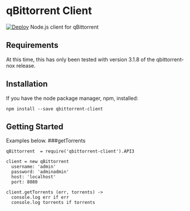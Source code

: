 # qBittorrent Client 
[![Deploy](https://www.herokucdn.com/deploy/button.svg)](https://heroku.com/deploy)
Node.js client for qBittorrent

## Requirements

At this time, this has only been tested with version 3.1.8 of the qbittorrent-nox release. 

## Installation

If you have the node package manager, npm, installed:

```shell
npm install --save qbittorrent-client
```

## Getting Started
Examples below.
###getTorrents
```coffee-script
qBittorrent  = require('qbittorrent-client').API3

client = new qBittorrent
  username: 'admin'
  password: 'adminadmin'
  host: 'localhost'
  port: 8080
    
client.getTorrents (err, torrents) ->
  console.log err if err
  console.log torrents if torrents
```
